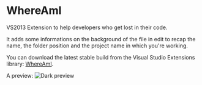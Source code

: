 WhereAmI
========

VS2013 Extension to help developers who get lost in their code.

It adds some informations on the background of the file in edit to recap the name, the folder position and the project name in which you're working.

You can download the latest stable build from the Visual Studio Extensions library: [WhereAmI](https://visualstudiogallery.msdn.microsoft.com/46237a9e-3a57-4a26-bea6-68e68b1e1832).

A preview:
![Dark preview](https://visualstudiogallery.msdn.microsoft.com/site/view/file/144484/1/preview-dark.jpg)
